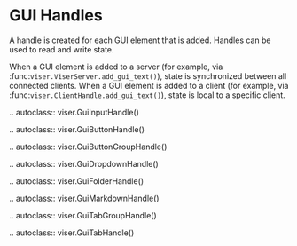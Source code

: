 # GUI Handles

A handle is created for each GUI element that is added. Handles can be used to
read and write state.

When a GUI element is added to a server (for example, via
:func:`viser.ViserServer.add_gui_text()`), state is synchronized between all
connected clients. When a GUI element is added to a client (for example, via
:func:`viser.ClientHandle.add_gui_text()`), state is local to a specific client.

<!-- prettier-ignore-start -->

.. autoclass:: viser.GuiInputHandle()

.. autoclass:: viser.GuiButtonHandle()

.. autoclass:: viser.GuiButtonGroupHandle()

.. autoclass:: viser.GuiDropdownHandle()

.. autoclass:: viser.GuiFolderHandle()

.. autoclass:: viser.GuiMarkdownHandle()

.. autoclass:: viser.GuiTabGroupHandle()

.. autoclass:: viser.GuiTabHandle()

<!-- prettier-ignore-end -->
